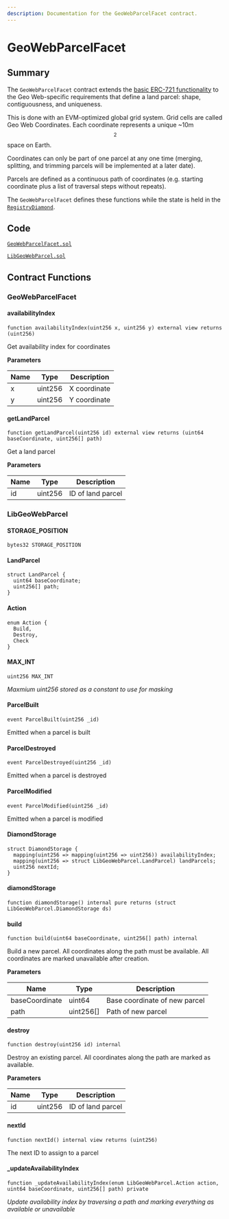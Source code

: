 ```yaml
---
description: Documentation for the GeoWebParcelFacet contract.
---
```


# GeoWebParcelFacet

## Summary

The `GeoWebParcelFacet` contract extends the [basic ERC-721 functionality](../erc721facet.md) to the Geo Web-specific requirements that define a land parcel: shape, contiguousness, and uniqueness.

This is done with an EVM-optimized global grid system. Grid cells are called Geo Web Coordinates. Each coordinate represents a unique \~10m$$^2$$ space on Earth.&#x20;

Coordinates can only be part of one parcel at any one time (merging, splitting, and trimming parcels will be implemented at a later date).

Parcels are defined as a continuous path of coordinates (e.g. starting coordinate plus a list of traversal steps without repeats).

The `GeoWebParcelFacet` defines these functions while the state is held in the [`RegistryDiamond`](../).

## Code

[`GeoWebParcelFacet.sol`](https://github.com/Geo-Web-Project/core-contracts/blob/main/contracts/registry/facets/GeoWebParcelFacet.sol)

[`LibGeoWebParcel.sol`](https://github.com/Geo-Web-Project/core-contracts/blob/main/contracts/registry/libraries/LibGeoWebParcel.sol)

## Contract Functions

### GeoWebParcelFacet

#### availabilityIndex

```
function availabilityIndex(uint256 x, uint256 y) external view returns (uint256)
```

Get availability index for coordinates

**Parameters**

| Name | Type    | Description  |
| ---- | ------- | ------------ |
| x    | uint256 | X coordinate |
| y    | uint256 | Y coordinate |

#### getLandParcel

```
function getLandParcel(uint256 id) external view returns (uint64 baseCoordinate, uint256[] path)
```

Get a land parcel

**Parameters**

| Name | Type    | Description       |
| ---- | ------- | ----------------- |
| id   | uint256 | ID of land parcel |

### LibGeoWebParcel

#### STORAGE\_POSITION

```
bytes32 STORAGE_POSITION
```

#### LandParcel

```
struct LandParcel {
  uint64 baseCoordinate;
  uint256[] path;
}
```

#### Action

```
enum Action {
  Build,
  Destroy,
  Check
}
```

#### MAX\_INT

```
uint256 MAX_INT
```

_Maxmium uint256 stored as a constant to use for masking_

#### ParcelBuilt

```
event ParcelBuilt(uint256 _id)
```

Emitted when a parcel is built

#### ParcelDestroyed

```
event ParcelDestroyed(uint256 _id)
```

Emitted when a parcel is destroyed

#### ParcelModified

```
event ParcelModified(uint256 _id)
```

Emitted when a parcel is modified

#### DiamondStorage

```
struct DiamondStorage {
  mapping(uint256 => mapping(uint256 => uint256)) availabilityIndex;
  mapping(uint256 => struct LibGeoWebParcel.LandParcel) landParcels;
  uint256 nextId;
}
```

#### diamondStorage

```
function diamondStorage() internal pure returns (struct LibGeoWebParcel.DiamondStorage ds)
```

#### build

```
function build(uint64 baseCoordinate, uint256[] path) internal
```

Build a new parcel. All coordinates along the path must be available. All coordinates are marked unavailable after creation.

**Parameters**

| Name           | Type       | Description                   |
| -------------- | ---------- | ----------------------------- |
| baseCoordinate | uint64     | Base coordinate of new parcel |
| path           | uint256\[] | Path of new parcel            |

#### destroy

```
function destroy(uint256 id) internal
```

Destroy an existing parcel. All coordinates along the path are marked as available.

**Parameters**

| Name | Type    | Description       |
| ---- | ------- | ----------------- |
| id   | uint256 | ID of land parcel |

#### nextId

```
function nextId() internal view returns (uint256)
```

The next ID to assign to a parcel

#### \_updateAvailabilityIndex

```
function _updateAvailabilityIndex(enum LibGeoWebParcel.Action action, uint64 baseCoordinate, uint256[] path) private
```

_Update availability index by traversing a path and marking everything as available or unavailable_
